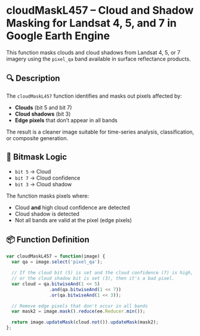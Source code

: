 # cloudMaskL457 – Cloud and Shadow Masking for Landsat 4, 5, and 7 in Google Earth Engine

This function masks clouds and cloud shadows from Landsat 4, 5, or 7 imagery using the `pixel_qa` band available in surface reflectance products.

## 🔍 Description

The `cloudMaskL457` function identifies and masks out pixels affected by:

- **Clouds** (bit 5 and bit 7)
- **Cloud shadows** (bit 3)
- **Edge pixels** that don’t appear in all bands

The result is a cleaner image suitable for time-series analysis, classification, or composite generation.

## 🧠 Bitmask Logic

- `bit 5` → Cloud
- `bit 7` → Cloud confidence
- `bit 3` → Cloud shadow

The function masks pixels where:
- Cloud **and** high cloud confidence are detected  
- Cloud shadow is detected  
- Not all bands are valid at the pixel (edge pixels)

## 📦 Function Definition

```javascript
var cloudMaskL457 = function(image) {
  var qa = image.select('pixel_qa');

  // If the cloud bit (5) is set and the cloud confidence (7) is high,
  // or the cloud shadow bit is set (3), then it's a bad pixel.
  var cloud = qa.bitwiseAnd(1 << 5)
                .and(qa.bitwiseAnd(1 << 7))
                .or(qa.bitwiseAnd(1 << 3));

  // Remove edge pixels that don't occur in all bands
  var mask2 = image.mask().reduce(ee.Reducer.min());

  return image.updateMask(cloud.not()).updateMask(mask2);
};
